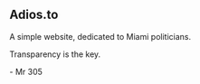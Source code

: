 ## Adios.to

A simple website, dedicated to Miami politicians.

Transparency is the key.

\- Mr 305
